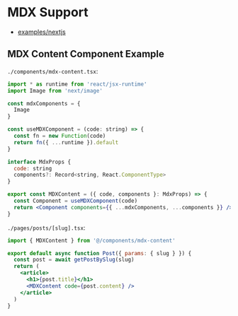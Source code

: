 # MDX Support

- [examples/nextjs](https://github.com/zce/velite/tree/main/examples/nextjs)

## MDX Content Component Example

`./components/mdx-content.tsx`:

```jsx
import * as runtime from 'react/jsx-runtime'
import Image from 'next/image'

const mdxComponents = {
  Image
}

const useMDXComponent = (code: string) => {
  const fn = new Function(code)
  return fn({ ...runtime }).default
}

interface MdxProps {
  code: string
  components?: Record<string, React.ComponentType>
}

export const MDXContent = ({ code, components }: MdxProps) => {
  const Component = useMDXComponent(code)
  return <Component components={{ ...mdxComponents, ...components }} />
}
```

`./pages/posts/[slug].tsx`:

```jsx
import { MDXContent } from '@/components/mdx-content'

export default async function Post({ params: { slug } }) {
  const post = await getPostBySlug(slug)
  return (
    <article>
      <h1>{post.title}</h1>
      <MDXContent code={post.content} />
    </article>
  )
}
```

